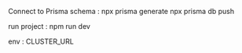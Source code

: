 Connect to Prisma schema : npx prisma generate  npx prisma db push

run project : npm run dev

env : CLUSTER_URL